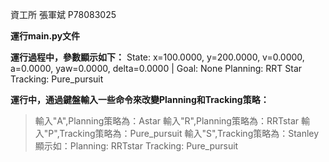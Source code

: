 資工所    張軍斌   P78083025

 **運行main.py文件**
 
 **運行過程中，參數顯示如下：**
 State: x=100.0000, y=200.0000, v=0.0000, a=0.0000, yaw=0.0000, delta=0.0000 | Goal: None   Planning:  RRT Star   Tracking:  Pure_pursuit
 
 **運行中，通過鍵盤輸入一些命令來改變Planning和Tracking策略：**
> 輸入"A",Planning策略為：Astar
> 輸入"R",Planning策略為：RRTstar
> 輸入"P",Tracking策略為：Pure_pursuit
> 輸入"S",Tracking策略為：Stanley
 顯示如：Planning:  RRTstar   Tracking:  Pure_pursuit  
